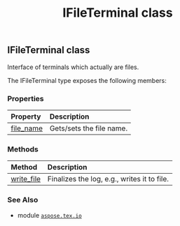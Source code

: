 ﻿---
title: IFileTerminal class
second_title: Aspose.TeX for Python via .NET API References
description: 
type: docs
weight: 20
url: /python-net/aspose.tex.io/ifileterminal/
is_root: false
---

## IFileTerminal class

Interface of terminals which actually are files.



The IFileTerminal type exposes the following members:

### Properties
| Property | Description |
| :- | :- |
| [file_name](/tex/python-net/aspose.tex.io/ifileterminal/file_name) | Gets/sets the file name. |


### Methods
| Method | Description |
| :- | :- |
| [write_file](/tex/python-net/aspose.tex.io/ifileterminal/write_file/#) | Finalizes the log, e.g., writes it to file. |



### See Also
* module [`aspose.tex.io`](..)
